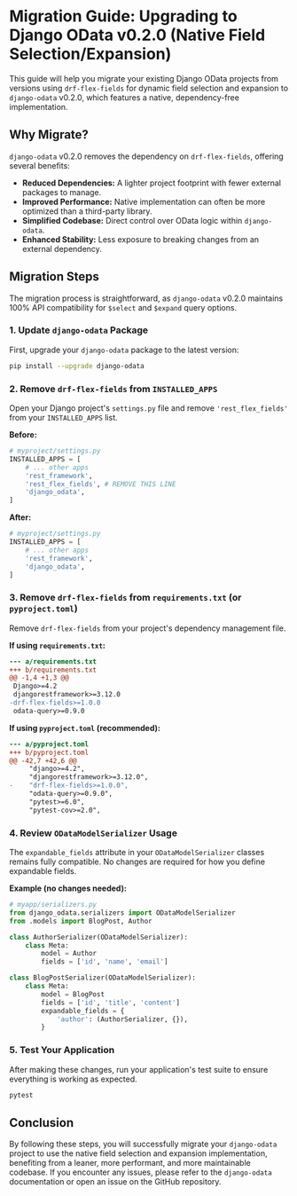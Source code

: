 # Migration Guide: Upgrading to Django OData v0.2.0 (Native Field Selection/Expansion)

This guide will help you migrate your existing Django OData projects from versions using `drf-flex-fields` for dynamic field selection and expansion to `django-odata` v0.2.0, which features a native, dependency-free implementation.

## Why Migrate?

`django-odata` v0.2.0 removes the dependency on `drf-flex-fields`, offering several benefits:
*   **Reduced Dependencies:** A lighter project footprint with fewer external packages to manage.
*   **Improved Performance:** Native implementation can often be more optimized than a third-party library.
*   **Simplified Codebase:** Direct control over OData logic within `django-odata`.
*   **Enhanced Stability:** Less exposure to breaking changes from an external dependency.

## Migration Steps

The migration process is straightforward, as `django-odata` v0.2.0 maintains 100% API compatibility for `$select` and `$expand` query options.

### 1. Update `django-odata` Package

First, upgrade your `django-odata` package to the latest version:

```bash
pip install --upgrade django-odata
```

### 2. Remove `drf-flex-fields` from `INSTALLED_APPS`

Open your Django project's `settings.py` file and remove `'rest_flex_fields'` from your `INSTALLED_APPS` list.

**Before:**
```python
# myproject/settings.py
INSTALLED_APPS = [
    # ... other apps
    'rest_framework',
    'rest_flex_fields', # REMOVE THIS LINE
    'django_odata',
]
```

**After:**
```python
# myproject/settings.py
INSTALLED_APPS = [
    # ... other apps
    'rest_framework',
    'django_odata',
]
```

### 3. Remove `drf-flex-fields` from `requirements.txt` (or `pyproject.toml`)

Remove `drf-flex-fields` from your project's dependency management file.

**If using `requirements.txt`:**
```diff
--- a/requirements.txt
+++ b/requirements.txt
@@ -1,4 +1,3 @@
 Django>=4.2
 djangorestframework>=3.12.0
-drf-flex-fields>=1.0.0
 odata-query>=0.9.0
```

**If using `pyproject.toml` (recommended):**
```diff
--- a/pyproject.toml
+++ b/pyproject.toml
@@ -42,7 +42,6 @@
     "django>=4.2",
     "djangorestframework>=3.12.0",
-    "drf-flex-fields>=1.0.0",
     "odata-query>=0.9.0",
     "pytest>=6.0",
     "pytest-cov>=2.0",
```

### 4. Review `ODataModelSerializer` Usage

The `expandable_fields` attribute in your `ODataModelSerializer` classes remains fully compatible. No changes are required for how you define expandable fields.

**Example (no changes needed):**
```python
# myapp/serializers.py
from django_odata.serializers import ODataModelSerializer
from .models import BlogPost, Author

class AuthorSerializer(ODataModelSerializer):
    class Meta:
        model = Author
        fields = ['id', 'name', 'email']

class BlogPostSerializer(ODataModelSerializer):
    class Meta:
        model = BlogPost
        fields = ['id', 'title', 'content']
        expandable_fields = {
            'author': (AuthorSerializer, {}),
        }
```

### 5. Test Your Application

After making these changes, run your application's test suite to ensure everything is working as expected.

```bash
pytest
```

## Conclusion

By following these steps, you will successfully migrate your `django-odata` project to use the native field selection and expansion implementation, benefiting from a leaner, more performant, and more maintainable codebase. If you encounter any issues, please refer to the `django-odata` documentation or open an issue on the GitHub repository.